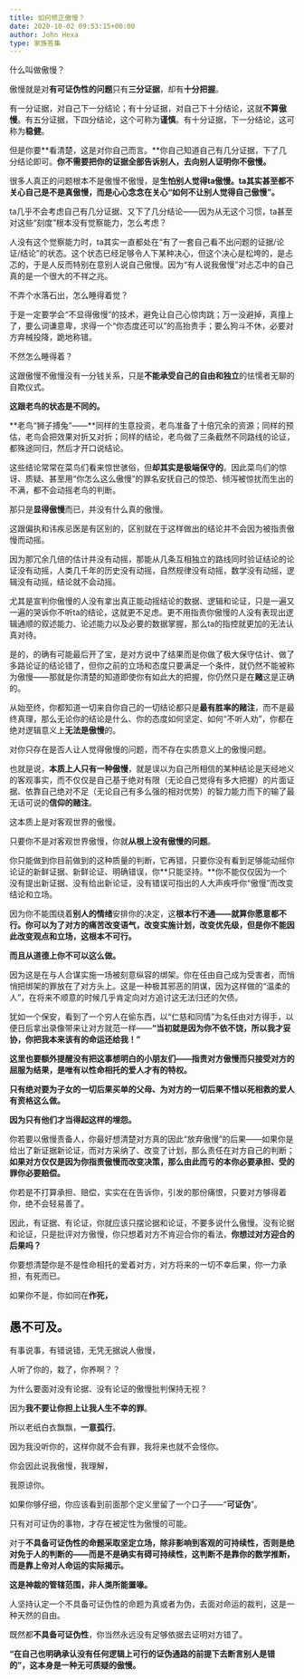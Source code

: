 ```yaml
---
title: 如何修正傲慢？
date: 2020-10-02 09:53:15+00:00
author: John Hexa
type: 家族答集
---
```

什么叫做傲慢？

傲慢就是对**有可证伪性的问题**只有**三分证据**，却有**十分把握**。

有一分证据，对自己下一分结论；有十分证据，对自己下十分结论，这就**不算傲慢**。有五分证据，下四分结论，这个可称为**谨慎**。有十分证据，下一分结论，这可称为**稳健**。

但是你要**看清楚，这是对你自己而言。**你自己知道自己有几分证据，下了几分结论即可。**你不需要把你的证据全部告诉别人，去向别人证明你不傲慢。**

很多人真正的问题根本不是傲慢不傲慢，是**生怕别人觉得ta傲慢。**ta其实甚至都不关心自己是不是真傲慢，而是心心念念在关心**“如何不让别人觉得自己傲慢”。**

ta几乎不会考虑自己有几分证据、又下了几分结论——因为从无这个习惯，ta甚至对这些“刻度”根本没有觉察能力，怎么考虑？

人没有这个觉察能力时，ta其实一直都处在“有了一套自己看不出问题的证据/论证/结论”的状态。这个状态已经足够令人下某种决心，但这个决心是松垮的，是忐忑的，于是人反而特别在意别人说自己傲慢。因为“有人说我傲慢”对忐忑中的自己真的是一个很大的不祥之兆。

不弄个水落石出，怎么睡得着觉？

于是一定要学会“不显得傲慢”的技术，避免让自己心惊肉跳；万一没避掉，真撞上了，要么词谦意卑，求得一个“你态度还可以”的高抬贵手；要么狗斗不休，必要对方弃械投降，跪地称错。

不然怎么睡得着？

这跟傲慢不傲慢没有一分钱关系，只是**不能承受自己的自由和独立**的怯懦者无聊的自欺仪式。

**这跟老鸟的状态是不同的。**

**老鸟“狮子搏兔”——**同样的生意投资，老鸟准备了十倍冗余的资源；同样的预估，老鸟会把效果对折又对折；同样的结论，老鸟做了三条截然不同路线的论证，都殊途同归，然后才开口说结论。

这些结论常常在菜鸟们看来惊世骇俗，但**却其实是极端保守的**。因此菜鸟们的惊讶、质疑、甚至用“你怎么这么傲慢”的罪名安抚自己的惊恐、倾泻被惊扰而生出的不满，都不会动摇老鸟的判断。

那只是**显得傲慢**而已，并没有什么真的傲慢。

这跟偏执和讳疾忌医是有区别的，区别就在于这样做出的结论并不会因为被指责傲慢而动摇。

因为那冗余几倍的估计并没有动摇，那能从几条互相独立的路线同时验证结论的论证没有动摇，人类几千年的历史没有动摇，自然规律没有动摇，数学没有动摇，逻辑没有动摇，结论就不会动摇。

尤其是宣判你傲慢的人没有拿出真正能动摇结论的数据、逻辑和论证，只是一遍又一遍的哭诉你不听ta的结论，这就更不足虑。更不用指责你傲慢的人没有表现出逻辑通顺的叙述能力、论述能力以及必要的数据掌握，那么ta的指控就更加的无法认真对待。

是的，的确有可能最后开了宝，是对方说中了结果而是你做了极大保守估计、做了多路论证的结论错了，但你之前的立场和态度只要满足一个条件，就仍然不能被称为傲慢——那就是你清楚的知道即使你有如此大的把握，你仍然只是在**赌**这是正确的。

从始至终，你都知道一切来自你自己的一切结论都只是**最有胜率的赌注**，而不是最终真理，那么无论你的结论是什么、你的态度如何坚定、如何“不听人劝”，你都在绝对逻辑意义上**无法是傲慢**的。

对你只存在是否人让人觉得傲慢的问题，而不存在实质意义上的傲慢问题。

也就是说，**本质上人只有一种傲慢**，就是误以为自己所相信的某种结论是天经地义的客观事实，而不仅仅是自己基于绝对有限（无论自己觉得有多大把握）的片面证据、依靠自己绝对不足（无论自己有多么强的相对优势）的智力能力而下的输了最无话可说的**信仰的赌注**。

这本质上是对客观世界的傲慢。

只要你不是对客观世界傲慢，你就**从根上没有傲慢的问题**。

你只能做到你目前做到的这种质量的判断，它再错，只要你没有看到足够能动摇你论证的新鲜证据、新鲜论证、明确错误，你**只能坚持。**你不能仅仅因为一个没有提出新证据、没有给出新论证，没有错误可指出的人大声疾呼你“傲慢”而改变结论和立场。

因为你不能围绕着**别人的情绪**安排你的决定，这**根本行不通——就算你愿意都不行。**你可以为了对方的痛苦改变语气，改变实施计划，改变优先级，但是你**不能因此改变观点和立场，这根本不可行。**

**而且从道德上你不可以这么做。**

因为这是在与人合谋实施一场被刻意纵容的绑架。你在任由自己成为受害者，而悄悄把绑架的罪放在了对方头上。这是一种极其邪恶的阴谋，因为这样做的“温柔的人”，在将来不顺意的时候几乎肯定向对方追讨这无法归还的欠债。

犹如一个保安，看到了一个穷人在偷东西，以“仁慈和同情”为名任由对方得手，以便日后拿出录像带来让对方就范一样——**“当初就是因为你不依不饶，所以我才妥协，你把我本来该有的命运还给我！”**

  


**这里也要额外提醒没有把这事想明白的小朋友们——指责对方傲慢而只接受对方的屈服为结果，是唯有以性命相托的爱人才有的特权。**

**只有绝对要为子女的一切后果买单的父母、为对方的一切后果不惜以死相救的爱人有资格这么做。**

**因为只有他们才当得起这样的埋怨。**

你若要以傲慢责备人，你最好想清楚对方真的因此“放弃傲慢”的后果——如果你是给出了新证据新论证，而对方采纳了、改变了计划，那么责任在对方自己的判断；**如果对方仅仅是因为你指责傲慢而改变决策，那么由此而亏的本你必要承担、受的罪你必要赔偿。**

你若是不打算承担、赔偿，实实在在告诉你，引发的那份痛恨，只要对方够得着你，绝不会轻易善了。

因此，有证据、有论证，你就应该只摆论据和论证，不要多说什么傲慢。没有论据和论证，只是批评对方傲慢，你只想着对方不肯迎合你的看法，**你想过对方迎合的后果吗？**

你要想清楚你是不是性命相托的爱着对方，对方将来的一切不幸后果，你一力承担，有死而已。

如果你不是，你如同在**作死，**

**愚不可及。**
---------

  


有事说事，有错说错，无凭无据说人傲慢，

人听了你的，栽了，你养啊？？

为什么要面对没有论据、没有论证的傲慢批判保持无视？

因为**我不要让你担上让我人生不幸的罪**。

  


所以老纸白衣飘飘，**一意孤行**。

  


因为我没听你的，这样你就不会有罪，我将来也就不会怪你。

  


你会因此说我傲慢，我理解，

我原谅你。

如果你够仔细，你应该看到前面那个定义里留了一个口子——“**可证伪**”。

只有对可证伪的事物，才存在被定性为傲慢的可能。

对于**不具备可证伪性的命题采取坚定立场，除非影响到客观的可持续性，否则是绝对免于人的判断的——而是不是确实有碍可持续性，这判断不是靠你的数学推断，而是靠上帝对人命运的实际揭示。**

**这是神裁的管辖范围，非人类所能置喙。**

人坚持认定一个不具备可证伪性的命题为真或者为伪，去面对命运的裁判，这是一种天然的自由。

既然都**不具备可证伪性**，你当然永远没有足够依据去证明对方错了。

**“在自己也明确承认没有任何逻辑上可行的证伪通路的前提下去断言别人是错的”，这本身是一种无可质疑的傲慢。**


